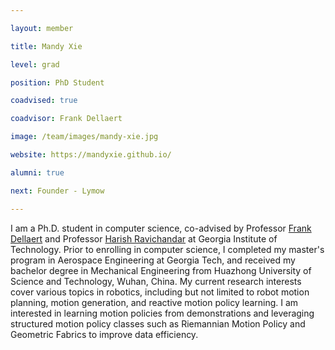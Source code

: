 ```yaml
---

layout: member

title: Mandy Xie

level: grad

position: PhD Student

coadvised: true

coadvisor: Frank Dellaert

image: /team/images/mandy-xie.jpg

website: https://mandyxie.github.io/

alumni: true

next: Founder - Lymow

---
```


I am a Ph.D. student in computer science, co-advised by Professor [Frank Dellaert](http://www.cc.gatech.edu/~dellaert/FrankDellaert/Frank_Dellaert/Frank_Dellaert.html) and Professor [Harish Ravichandar](https://harishravichandar.com/) at Georgia Institute of Technology. Prior to enrolling in computer science, I completed my master's program in Aerospace Engineering at Georgia Tech, and received my bachelor degree in Mechanical Engineering from Huazhong University of Science and Technology, Wuhan, China. My current research interests cover various topics in robotics, including but not limited to robot motion planning, motion generation, and reactive motion policy learning. I am interested in learning motion policies from demonstrations and leveraging structured motion policy classes such as Riemannian Motion Policy and Geometric Fabrics to improve data efficiency.